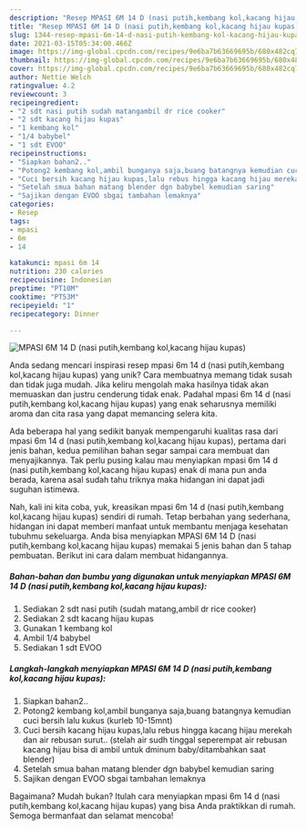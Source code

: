 ```yaml
---
description: "Resep MPASI 6M 14 D (nasi putih,kembang kol,kacang hijau kupas) Anti Gagal"
title: "Resep MPASI 6M 14 D (nasi putih,kembang kol,kacang hijau kupas) Anti Gagal"
slug: 1344-resep-mpasi-6m-14-d-nasi-putih-kembang-kol-kacang-hijau-kupas-anti-gagal
date: 2021-03-15T05:34:00.466Z
image: https://img-global.cpcdn.com/recipes/9e6ba7b63669695b/680x482cq70/mpasi-6m-14-d-nasi-putihkembang-kolkacang-hijau-kupas-foto-resep-utama.jpg
thumbnail: https://img-global.cpcdn.com/recipes/9e6ba7b63669695b/680x482cq70/mpasi-6m-14-d-nasi-putihkembang-kolkacang-hijau-kupas-foto-resep-utama.jpg
cover: https://img-global.cpcdn.com/recipes/9e6ba7b63669695b/680x482cq70/mpasi-6m-14-d-nasi-putihkembang-kolkacang-hijau-kupas-foto-resep-utama.jpg
author: Nettie Welch
ratingvalue: 4.2
reviewcount: 3
recipeingredient:
- "2 sdt nasi putih sudah matangambil dr rice cooker"
- "2 sdt kacang hijau kupas"
- "1 kembang kol"
- "1/4 babybel"
- "1 sdt EVOO"
recipeinstructions:
- "Siapkan bahan2.."
- "Potong2 kembang kol,ambil bunganya saja,buang batangnya kemudian cuci bersih lalu kukus (kurleb 10-15mnt)"
- "Cuci bersih kacang hijau kupas,lalu rebus hingga kacang hijau merekah dan air rebusan surut.. (stelah air sudh tinggal seperempat air rebusan kacang hijau bisa di ambil untuk dminum baby/ditambahkan saat blender)"
- "Setelah smua bahan matang blender dgn babybel kemudian saring"
- "Sajikan dengan EVOO sbgai tambahan lemaknya"
categories:
- Resep
tags:
- mpasi
- 6m
- 14

katakunci: mpasi 6m 14 
nutrition: 230 calories
recipecuisine: Indonesian
preptime: "PT10M"
cooktime: "PT53M"
recipeyield: "1"
recipecategory: Dinner

---
```



![MPASI 6M 14 D (nasi putih,kembang kol,kacang hijau kupas)](https://img-global.cpcdn.com/recipes/9e6ba7b63669695b/680x482cq70/mpasi-6m-14-d-nasi-putihkembang-kolkacang-hijau-kupas-foto-resep-utama.jpg)

Anda sedang mencari inspirasi resep mpasi 6m 14 d (nasi putih,kembang kol,kacang hijau kupas) yang unik? Cara membuatnya memang tidak susah dan tidak juga mudah. Jika keliru mengolah maka hasilnya tidak akan memuaskan dan justru cenderung tidak enak. Padahal mpasi 6m 14 d (nasi putih,kembang kol,kacang hijau kupas) yang enak seharusnya memiliki aroma dan cita rasa yang dapat memancing selera kita.



Ada beberapa hal yang sedikit banyak mempengaruhi kualitas rasa dari mpasi 6m 14 d (nasi putih,kembang kol,kacang hijau kupas), pertama dari jenis bahan, kedua pemilihan bahan segar sampai cara membuat dan menyajikannya. Tak perlu pusing kalau mau menyiapkan mpasi 6m 14 d (nasi putih,kembang kol,kacang hijau kupas) enak di mana pun anda berada, karena asal sudah tahu triknya maka hidangan ini dapat jadi suguhan istimewa.


Nah, kali ini kita coba, yuk, kreasikan mpasi 6m 14 d (nasi putih,kembang kol,kacang hijau kupas) sendiri di rumah. Tetap berbahan yang sederhana, hidangan ini dapat memberi manfaat untuk membantu menjaga kesehatan tubuhmu sekeluarga. Anda bisa menyiapkan MPASI 6M 14 D (nasi putih,kembang kol,kacang hijau kupas) memakai 5 jenis bahan dan 5 tahap pembuatan. Berikut ini cara dalam membuat hidangannya.

<!--inarticleads1-->

##### Bahan-bahan dan bumbu yang digunakan untuk menyiapkan MPASI 6M 14 D (nasi putih,kembang kol,kacang hijau kupas):

1. Sediakan 2 sdt nasi putih (sudah matang,ambil dr rice cooker)
1. Sediakan 2 sdt kacang hijau kupas
1. Gunakan 1 kembang kol
1. Ambil 1/4 babybel
1. Sediakan 1 sdt EVOO




<!--inarticleads2-->

##### Langkah-langkah menyiapkan MPASI 6M 14 D (nasi putih,kembang kol,kacang hijau kupas):

1. Siapkan bahan2..
1. Potong2 kembang kol,ambil bunganya saja,buang batangnya kemudian cuci bersih lalu kukus (kurleb 10-15mnt)
1. Cuci bersih kacang hijau kupas,lalu rebus hingga kacang hijau merekah dan air rebusan surut.. (stelah air sudh tinggal seperempat air rebusan kacang hijau bisa di ambil untuk dminum baby/ditambahkan saat blender)
1. Setelah smua bahan matang blender dgn babybel kemudian saring
1. Sajikan dengan EVOO sbgai tambahan lemaknya




Bagaimana? Mudah bukan? Itulah cara menyiapkan mpasi 6m 14 d (nasi putih,kembang kol,kacang hijau kupas) yang bisa Anda praktikkan di rumah. Semoga bermanfaat dan selamat mencoba!
